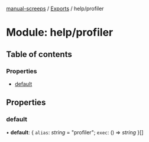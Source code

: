 [manual-screeps](../README.md) / [Exports](../modules.md) / help/profiler

# Module: help/profiler

## Table of contents

### Properties

- [default](help_profiler.md#default)

## Properties

### default

• **default**: { `alias`: *string* = "profiler"; `exec`: () => *string*  }[]
